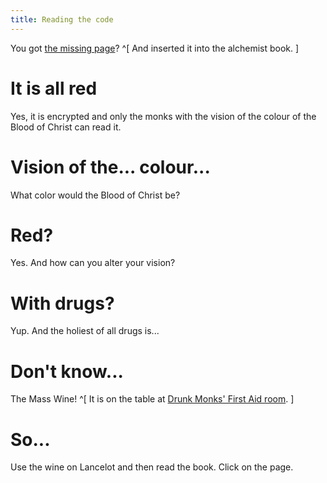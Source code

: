 ```yaml
---
title: Reading the code
---
```


You got [the missing page](index.md)? ^[ And inserted it into the alchemist book. ]

# It is all red
Yes, it is encrypted and only the monks with the vision of the colour of the Blood of Christ can read it.

# Vision of the... colour...
What color would the Blood of Christ be?

# Red?
Yes. And how can you alter your vision?

# With drugs?
Yup. And the holiest of all drugs is...

# Don't know...
The Mass Wine! ^[ It is on the table at [Drunk Monks' First Aid room](enter_drunk_monk.md). ]

# So...
Use the wine on Lancelot and then read the book. Click on the page.
